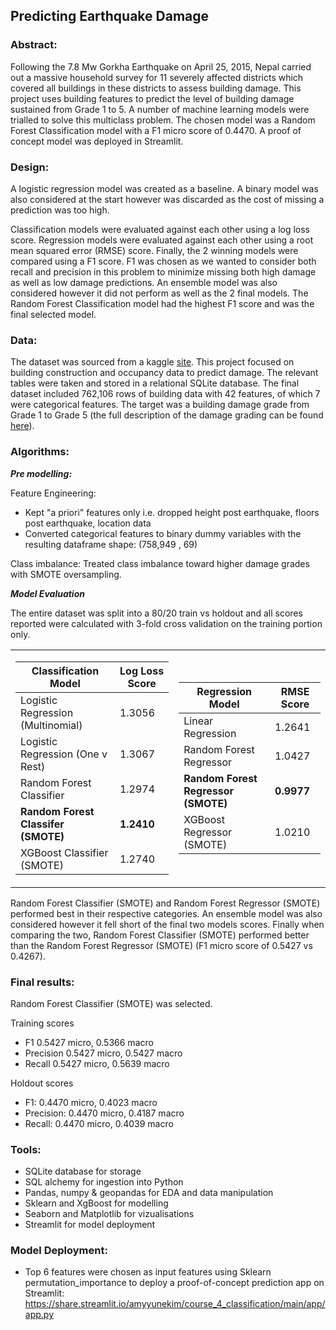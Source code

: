 

## Predicting Earthquake Damage		

### Abstract:
Following the 7.8 Mw Gorkha Earthquake on April 25, 2015, Nepal carried out a massive household survey for 11 severely affected districts which covered all buildings in these districts to assess building damage. This project uses building features to predict the level of building damage sustained from Grade 1 to 5. A number of machine learning models were trialled to solve this multiclass problem. The chosen model was a Random Forest Classification model with a F1 micro score of 0.4470. A proof of concept model was deployed in Streamlit.

### Design: 
A logistic regression model was created as a baseline. A binary model was also considered at the start however was discarded as the cost of missing a prediction was too high. 

Classification models were evaluated against each other using a log loss score. Regression models were evaluated against each other using a root mean squared error (RMSE) score. Finally, the 2 winning models were compared using a F1 score. F1 was chosen as we wanted to consider both recall and precision in this problem to minimize missing both high damage as well as low damage predictions. An ensemble model was also considered however it did not perform as well as the 2 final models. The Random Forest Classification model had the highest F1 score and was the final selected model.

### Data:
The dataset was sourced from a kaggle [site](https://www.kaggle.com/code/ar89dsl/predicting-building-damage-from-earthquakes/data). This project focused on building construction and occupancy data to predict damage. The relevant tables were taken and stored in a relational SQLite database. The final dataset included 762,106 rows of building data with 42 features, of which 7 were categorical features. 
The target was a building damage grade from Grade 1 to Grade 5 (the full description of the damage grading can be found [here](http://eq2015.npc.gov.np/docs/#/faqs/faqs)).


### Algorithms:


<i> <b>Pre modelling:</b></i>

Feature Engineering: 
- Kept "a priori" features only i.e. dropped height post earthquake, floors post earthquake, location data
- Converted categorical features to binary dummy variables with the resulting dataframe shape: (758,949 , 69)

Class imbalance: Treated class imbalance toward higher damage grades with SMOTE oversampling.

<i> <b>Model Evaluation</b> </i>
<br>

The entire dataset was split into a 80/20 train vs holdout and all scores reported were calculated with 3-fold cross validation on the training portion only.


<table><tr><td>

| Classification Model| Log Loss Score|
| ------------------- | ---------------|
|Logistic Regression (Multinomial)| 1.3056|  
|Logistic Regression (One v Rest)  |1.3067| 
|Random Forest Classifier| 1.2974| 
|<b>Random Forest Classifer (SMOTE) |<b>1.2410| 
|XGBoost Classifier (SMOTE)| 1.2740 | 

</td><td>

| Regression Model| RMSE Score|
| --------------- | ---------------|
|Linear Regression| 1.2641|  
|Random Forest Regressor | 1.0427| 
|<b>Random Forest Regressor (SMOTE) |<b>0.9977| 
|XGBoost Regressor (SMOTE)| 1.0210 |  |

</td></tr> </table>

Random Forest Classifier (SMOTE) and Random Forest Regressor (SMOTE) performed best in their respective categories. An ensemble model was also considered however it fell short of the final two models scores. Finally when comparing the two, Random Forest Classifier (SMOTE) performed better than the Random Forest Regressor (SMOTE) (F1 micro score of 0.5427 vs 0.4267). 

### Final results:

Random Forest Classifier (SMOTE) was selected.

Training scores

- F1 0.5427 micro, 0.5366 macro
- Precision 0.5427 micro, 0.5427 macro
- Recall 0.5427 micro, 0.5639 macro

Holdout scores

- F1: 0.4470 micro, 0.4023 macro
- Precision: 0.4470 micro, 0.4187 macro
- Recall: 0.4470 micro, 0.4039 macro


### Tools:
- SQLite database for storage
- SQL alchemy for ingestion into Python
- Pandas, numpy & geopandas for EDA and data manipulation
- Sklearn and XgBoost for modelling
- Seaborn and Matplotlib for vizualisations
- Streamlit for model deployment

### Model Deployment: 
- Top 6 features were chosen as input features using Sklearn permutation_importance to deploy a proof-of-concept prediction app on Streamlit:  
https://share.streamlit.io/amyyunekim/course_4_classification/main/app/app.py
